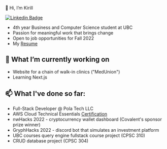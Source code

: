 👋 Hi, I’m Kirill

[![Linkedin Badge](https://img.shields.io/badge/-LinkedIn-0e76a8?style=flat-square&logo=Linkedin&logoColor=white)](https://www.linkedin.com/in/kirill-lazarev-a4959414a/)
<!-- [![Instagram Badge](https://img.shields.io/badge/-Instagram-e4405f?style=flat-square&logo=Instagram&logoColor=white)](https://www.instagram.com/klazarev_/)
[![DevPost Badge](https://img.shields.io/badge/DevPost-3b5998?style=flat-square&logo=devpost&logoColor=white)]()
[![Website Badge](https://img.shields.io/badge/-Website-e4405f?style=flat-square&logo=google-chrome&logoColor=white)](https://klazarev.info) -->

- 4th year Business and Computer Science student at UBC
- Passion for meaningful work that brings change
- Open to job opportunities for Fall 2022
- My [Resume](https://drive.google.com/file/d/1Povz7ahIHk5xfCNWsEORHTwyiEDeMcjP/view?usp=sharing)


## 👀 What I’m currently working on
- Website for a chain of walk-in clinics ("MedUnion")
- Learning Next.js


## 📫 What I've done so far:
- Full-Stack Developer @ Pola Tech LLC
- AWS Cloud Technical Essentials [Certification](https://www.coursera.org/account/accomplishments/certificate/DVE4Y5XP9JXJ)
- nwHacks 2022 - cryptocurrency wallet dashboard (Covalent's sponsor prize winner)
- GryphHacks 2022 - discord bot that simulates an investment platform
- UBC courses query engine fullstack course project (CPSC 310) 
- CRUD database project (CPSC 304) 

<!-- ## 🏆 Achievements -->


<!-- <div align="center">

### Show some ❤️ by starring some of the repositories!

</div> -->

<!---
k-laz/k-laz is a ✨ special ✨ repository because its `README.md` (this file) appears on your GitHub profile.
You can click the Preview link to take a look at your changes.
--->

